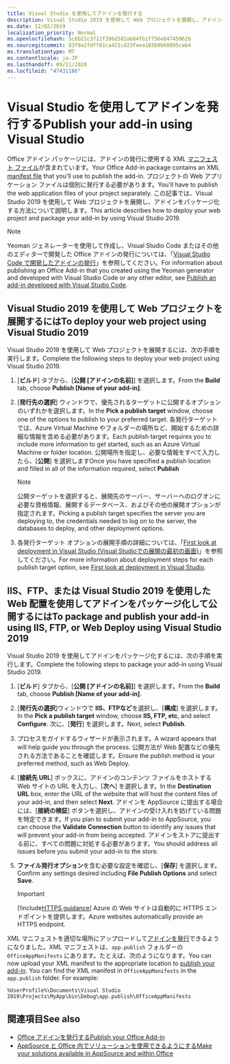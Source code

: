 ```yaml
---
title: Visual Studio を使用してアドインを発行する
description: Visual Studio 2019 を使用して Web プロジェクトを展開し、アドインをパッケージ化する方法。
ms.date: 12/02/2019
localization_priority: Normal
ms.openlocfilehash: 5c6b21c3712f396d382ab64fb1f756e84745962b
ms.sourcegitcommit: 83f9a2fdff81ca421cd23feea103b9b60895cab4
ms.translationtype: MT
ms.contentlocale: ja-JP
ms.lasthandoff: 09/11/2020
ms.locfileid: "47431186"
---
```

# <a name="publish-your-add-in-using-visual-studio"></a><span data-ttu-id="59d2c-103">Visual Studio を使用してアドインを発行する</span><span class="sxs-lookup"><span data-stu-id="59d2c-103">Publish your add-in using Visual Studio</span></span>

<span data-ttu-id="59d2c-104">Office アドイン パッケージには、アドインの発行に使用する XML [マニフェスト ファイル](../develop/add-in-manifests.md)が含まれています。</span><span class="sxs-lookup"><span data-stu-id="59d2c-104">Your Office Add-in package contains an XML [manifest file](../develop/add-in-manifests.md) that you'll use to publish the add-in.</span></span> <span data-ttu-id="59d2c-105">プロジェクトの Web アプリケーション ファイルは個別に発行する必要があります。</span><span class="sxs-lookup"><span data-stu-id="59d2c-105">You'll have to publish the web application files of your project separately.</span></span> <span data-ttu-id="59d2c-106">この記事では、Visual Studio 2019 を使用して Web プロジェクトを展開し、アドインをパッケージ化する方法について説明します。</span><span class="sxs-lookup"><span data-stu-id="59d2c-106">This article describes how to deploy your web project and package your add-in by using Visual Studio 2019.</span></span>

> [!NOTE]
> <span data-ttu-id="59d2c-107">Yeoman ジェネレーターを使用して作成し、Visual Studio Code またはその他のエディターで開発した Office アドインの発行については、「[Visual Studio Code で開発したアドインの発行](publish-add-in-vs-code.md)」を参照してください。</span><span class="sxs-lookup"><span data-stu-id="59d2c-107">For information about publishing an Office Add-in that you created using the Yeoman generator and developed with Visual Studio Code or any other editor, see [Publish an add-in developed with Visual Studio Code](publish-add-in-vs-code.md).</span></span>

## <a name="to-deploy-your-web-project-using-visual-studio-2019"></a><span data-ttu-id="59d2c-108">Visual Studio 2019 を使用して Web プロジェクトを展開するには</span><span class="sxs-lookup"><span data-stu-id="59d2c-108">To deploy your web project using Visual Studio 2019</span></span>

<span data-ttu-id="59d2c-109">Visual Studio 2019 を使用して Web プロジェクトを展開するには、次の手順を実行します。</span><span class="sxs-lookup"><span data-stu-id="59d2c-109">Complete the following steps to deploy your web project using Visual Studio 2019.</span></span>

1. <span data-ttu-id="59d2c-110">[**ビルド**] タブから、[**公開 [アドインの名前]**] を選択します。</span><span class="sxs-lookup"><span data-stu-id="59d2c-110">From the **Build** tab, choose **Publish [Name of your add-in]**.</span></span>

2. <span data-ttu-id="59d2c-111">[**発行先の選択**] ウィンドウで、優先されるターゲットに公開するオプションのいずれかを選択します。</span><span class="sxs-lookup"><span data-stu-id="59d2c-111">In the **Pick a publish target** window, choose one of the options to publish to your preferred target.</span></span> <span data-ttu-id="59d2c-112">各発行ターゲットでは、Azure Virtual Machine やフォルダーの場所など、開始するための詳細な情報を含める必要があります。</span><span class="sxs-lookup"><span data-stu-id="59d2c-112">Each publish target requires you to include more information to get started, such as an Azure Virtual Machine or folder location.</span></span> <span data-ttu-id="59d2c-113">公開場所を指定し、必要な情報をすべて入力したら、[**公開**] を選択します</span><span class="sxs-lookup"><span data-stu-id="59d2c-113">Once you have specified a publish location and filled in all of the information required, select **Publish**</span></span>

    > [!NOTE]
    > <span data-ttu-id="59d2c-114">公開ターゲットを選択すると、展開先のサーバー、サーバーへのログオンに必要な資格情報、展開するデータベース、およびその他の展開オプションが指定されます。</span><span class="sxs-lookup"><span data-stu-id="59d2c-114">Picking a publish target specifies the server you are deploying to, the credentials needed to log on to the server, the databases to deploy, and other deployment options.</span></span>

3. <span data-ttu-id="59d2c-115">各発行ターゲット オプションの展開手順の詳細については、「[First look at deployment in Visual Studio (Visual Studioでの展開の最初の画面)](/visualstudio/deployment/deploying-applications-services-and-components?view=vs-2019&preserve-view=true)」を参照してください。</span><span class="sxs-lookup"><span data-stu-id="59d2c-115">For more information about deployment steps for each publish target option, see [First look at deployment in Visual Studio](/visualstudio/deployment/deploying-applications-services-and-components?view=vs-2019&preserve-view=true).</span></span>

## <a name="to-package-and-publish-your-add-in-using-iis-ftp-or-web-deploy-using-visual-studio-2019"></a><span data-ttu-id="59d2c-116">IIS、FTP、または Visual Studio 2019 を使用したWeb 配置を使用してアドインをパッケージ化して公開するには</span><span class="sxs-lookup"><span data-stu-id="59d2c-116">To package and publish your add-in using IIS, FTP, or Web Deploy using Visual Studio 2019</span></span>

<span data-ttu-id="59d2c-117">Visual Studio 2019 を使用してアドインをパッケージ化するには、次の手順を実行します。</span><span class="sxs-lookup"><span data-stu-id="59d2c-117">Complete the following steps to package your add-in using Visual Studio 2019.</span></span>

1. <span data-ttu-id="59d2c-118">[**ビルド**] タブから、[**公開 [アドインの名前]**] を選択します。</span><span class="sxs-lookup"><span data-stu-id="59d2c-118">From the **Build** tab, choose **Publish [Name of your add-in]**.</span></span>
2. <span data-ttu-id="59d2c-119">[**発行先の選択**]ウィンドウで **IIS、FTPなど**を選択し、[**構成**] を選択します。</span><span class="sxs-lookup"><span data-stu-id="59d2c-119">In the **Pick a publish target** window, choose **IIS, FTP, etc**, and select **Configure**.</span></span> <span data-ttu-id="59d2c-120">次に、[**発行**] を選択します。</span><span class="sxs-lookup"><span data-stu-id="59d2c-120">Next, select **Publish**.</span></span>
3. <span data-ttu-id="59d2c-121">プロセスをガイドするウィザードが表示されます。</span><span class="sxs-lookup"><span data-stu-id="59d2c-121">A wizard appears that will help guide you through the process.</span></span> <span data-ttu-id="59d2c-122">公開方法が Web 配置などの優先される方法であることを確認します。</span><span class="sxs-lookup"><span data-stu-id="59d2c-122">Ensure the publish method is your preferred method, such as Web Deploy.</span></span>
4. <span data-ttu-id="59d2c-123">[**接続先 URL**] ボックスに、アドインのコンテンツ ファイルをホストする Web サイトの URL を入力し、[**次へ**] を選択します。</span><span class="sxs-lookup"><span data-stu-id="59d2c-123">In the **Destination URL** box, enter the URL of the website that will host the content files of your add-in, and then select **Next**.</span></span> <span data-ttu-id="59d2c-124">アドインを AppSource に提出する場合には、[**接続の検証**] ボタンを選択し、アドインの受け入れを妨げている問題を特定できます。</span><span class="sxs-lookup"><span data-stu-id="59d2c-124">If you plan to submit your add-in to AppSource, you can choose the **Validate Connection** button to identify any issues that will prevent your add-in from being accepted.</span></span> <span data-ttu-id="59d2c-125">アドインをストアに提出する前に、すべての問題に対処する必要があります。</span><span class="sxs-lookup"><span data-stu-id="59d2c-125">You should address all issues before you submit your add-in to the store.</span></span>
5. <span data-ttu-id="59d2c-126">**ファイル発行オプション**を含む必要な設定を確認し、[**保存**] を選択します。</span><span class="sxs-lookup"><span data-stu-id="59d2c-126">Confirm any settings desired including **File Publish Options** and select **Save**.</span></span>

    > [!IMPORTANT]
    > [!include[HTTPS guidance](../includes/https-guidance.md)] <span data-ttu-id="59d2c-127">Azure の Web サイトは自動的に HTTPS エンドポイントを提供します。</span><span class="sxs-lookup"><span data-stu-id="59d2c-127">Azure websites automatically provide an HTTPS endpoint.</span></span>

<span data-ttu-id="59d2c-p106">XML マニフェストを適切な場所にアップロードして[アドインを発行](../publish/publish.md)できるようになりました。XML マニフェストは、`app.publish` フォルダーの `OfficeAppManifests` にあります。たとえば、次のようになります。</span><span class="sxs-lookup"><span data-stu-id="59d2c-p106">You can now upload your XML manifest to the appropriate location to [publish your add-in](../publish/publish.md). You can find the XML manifest in `OfficeAppManifests` in the `app.publish` folder. For example:</span></span>

 `%UserProfile%\Documents\Visual Studio 2019\Projects\MyApp\bin\Debug\app.publish\OfficeAppManifests`

## <a name="see-also"></a><span data-ttu-id="59d2c-131">関連項目</span><span class="sxs-lookup"><span data-stu-id="59d2c-131">See also</span></span>

- [<span data-ttu-id="59d2c-132">Office アドインを発行する</span><span class="sxs-lookup"><span data-stu-id="59d2c-132">Publish your Office Add-in</span></span>](../publish/publish.md)
- [<span data-ttu-id="59d2c-133">AppSource と Office 内でソリューションを使用できるようにする</span><span class="sxs-lookup"><span data-stu-id="59d2c-133">Make your solutions available in AppSource and within Office</span></span>](/office/dev/store/submit-to-the-office-store)
